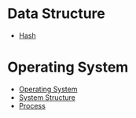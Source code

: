 # Data Structure

- [Hash](Data-Structure/Hash.md)

# Operating System

- [Operating System](OS/OS.md)
- [System Structure](OS/SystemStructure.md)
- [Process](OS/Process.md)
